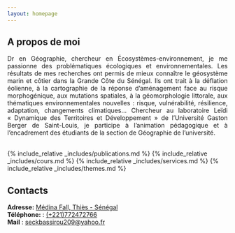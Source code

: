 ```yaml
---
layout: homepage
---
```


## A propos de moi
<div style="text-align: justify">
Dr en Géographie, chercheur en Écosystèmes-environnement, je me passionne des problématiques écologiques et environnementales. Les résultats de mes recherches ont permis de mieux connaître le géosystème marin et côtier dans la Grande Côte du Sénégal. Ils ont trait à la déflation éolienne, à la cartographie de la réponse d’aménagement face au risque morphogénique, aux mutations spatiales, à la géomorphologie littorale, aux thématiques environnementales nouvelles : risque, vulnérabilité, résilience, adaptation, changements climatiques…
Chercheur au laboratoire Leïdi « Dynamique des Territoires et Développement » de l’Université Gaston Berger de Saint-Louis, je participe à l’animation pédagogique et à l’encadrement des étudiants de la section de Géographie de l’université.
</div>
<br>
<!--
<strong style="color:#e74d3c; font-weight:600">I am looking for a postdoc or research scientist position in the US and EU. I would appreciate a ping if you see a job I might fit.</strong>
-->

<!--{% include_relative _includes/news.md %}-->
{% include_relative _includes/publications.md %}
{% include_relative _includes/cours.md %}
{% include_relative _includes/services.md %}
{% include_relative _includes/themes.md %}

## Contacts
**Adresse:** [Médina Fall, Thiès - Sénégal]()<br>
**Téléphone:** : [(+221)772472766]()<br>
**Mail** :  [seckbassirou209@yahoo.fr](mailto:seckbassirou209@yahoo.fr)
<!--**Office Location:** 248 Malone Hall &nbsp;&nbsp;&nbsp;&nbsp;&nbsp;&nbsp; **Phone:** (410) 929-6777-->

